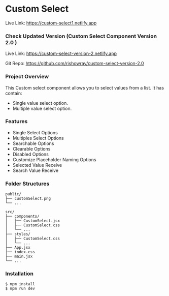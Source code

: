 # Custom Select

Live Link: https://custom-select1.netlify.app

### Check Updated Version (Custom Select Component Version 2.0 )

Live Link: https://custom-select-version-2.netlify.app

Git Repo: https://github.com/rishowrav/custom-select-version-2.0

### Project Overview

This Custom select component allows you to select values from a list. It has contain:

- Single value select option.
- Multiple value select option.

### Features

- Single Select Options
- Multiples Select Options
- Searchable Options
- Clearable Options
- Disabled Options
- Customize Placeholder Naming Options
- Selected Value Receive
- Search Value Receive

### Folder Structures

```console
public/
├── customSelect.png
└── ...

src/
├── components/
│   ├── CustomSelect.jsx
│   ├── CustomSelect.css
│   └── ...
├── styles/
│   ├── CustomSelect.css
│   └── ...
├── App.jsx
├── index.css
├── main.jsx
└── ...
```

### Installation

```console
$ npm install
$ npm run dev
```
